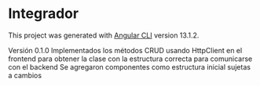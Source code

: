 # Integrador

This project was generated with [Angular CLI](https://github.com/angular/angular-cli) version 13.1.2.

Versión 0.1.0
	Implementados los métodos CRUD usando HttpClient en el frontend para obtener la clase con la estructura correcta para comunicarse con el backend
    Se agregaron componentes como estructura inicial sujetas a cambios